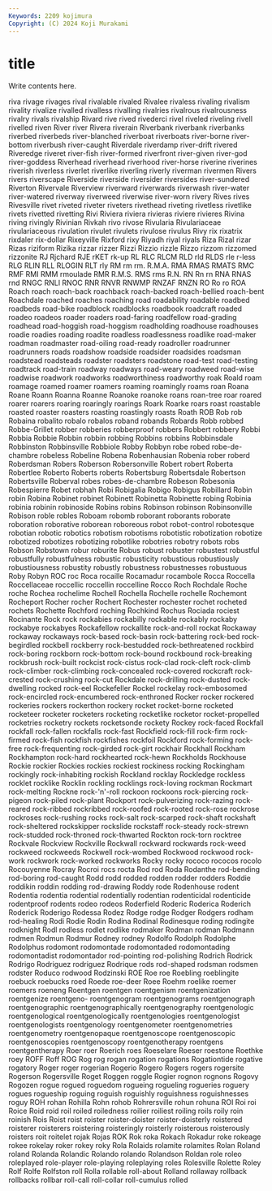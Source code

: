 ```yaml
---
Keywords: 2209 kojimura
Copyright: (C) 2024 Koji Murakami
---
```


# title

Write contents here.



riva rivage rivages rival rivalable
rivaled Rivalee rivaless rivaling rivalism rivality rivalize rivalled rivalless rivalling
rivalries rivalrous rivalrousness rivalry rivals rivalship Rivard rive rived rivederci
rivel riveled riveling rivell rivelled riven River river Rivera riverain
Riverbank riverbank riverbanks riverbed riverbeds river-blanched riverboat riverboats river-borne river-bottom
riverbush river-caught Riverdale riverdamp river-drift rivered Riveredge riveret river-fish river-formed
riverfront river-given river-god river-goddess Riverhead riverhead riverhood river-horse riverine riverines
riverish riverless riverlet riverlike riverling riverly riverman rivermen Rivers rivers
riverscape Riverside riverside riversider riversides river-sundered Riverton Rivervale Riverview riverward
riverwards riverwash river-water river-watered riverway riverweed riverwise river-worn rivery Rives
rives Rivesville rivet riveted riveter riveters rivethead riveting rivetless rivetlike
rivets rivetted rivetting Rivi Riviera riviera rivieras riviere rivieres Rivina
riving rivingly Rivinian Rivkah rivo rivose Rivularia Rivulariaceae rivulariaceous rivulation
rivulet rivulets rivulose rivulus Rivy rix rixatrix rixdaler rix-dollar Rixeyville
Rixford rixy Riyadh riyal riyals Riza Rizal rizar Rizas riziform
Rizika rizzar rizzer Rizzi Rizzio rizzle Rizzo rizzom rizzomed rizzonite
RJ Rjchard RJE rKET rk-up RL RLC RLCM RLD rld
RLDS rle r-less RLG RLIN RLL RLOGIN RLT rly RM
rm rm. R.M.A. RMA RMAS RMATS RMC RMF RMI RMM
rmoulade RMR R.M.S. RMS rms R.N. RN Rn rn RNA
RNAS rnd RNGC RNLI RNOC RNR RNVR RNWMP RNZAF RNZN
RO Ro ro ROA Roach roach roach-back roachback roach-backed roach-bellied
roach-bent Roachdale roached roaches roaching road roadability roadable roadbed roadbeds
road-bike roadblock roadblocks roadbook roadcraft roaded roadeo roadeos roader roaders
road-faring roadfellow road-grading roadhead road-hoggish road-hoggism roadholding roadhouse roadhouses roadie
roadies roading roadite roadless roadlessness roadlike road-maker roadman roadmaster road-oiling
road-ready roadroller roadrunner roadrunners roads roadshow roadside roadsider roadsides roadsman
roadstead roadsteads roadster roadsters roadstone road-test road-testing roadtrack road-train roadway
roadways road-weary roadweed road-wise roadwise roadwork roadworks roadworthiness roadworthy roak
Roald roam roamage roamed roamer roamers roaming roamingly roams roan
Roana Roane Roann Roanna Roanne Roanoke roanoke roans roan-tree roar
roared roarer roarers roaring roaringly roarings Roark Roarke roars roast
roastable roasted roaster roasters roasting roastingly roasts Roath ROB Rob
rob Robaina robalito robalo robalos roband robands Robards Robb robbed
Robbe-Grillet robber robberies robberproof robbers Robbert robbery Robbi Robbia Robbie
Robbin robbin robbing Robbins robbins Robbinsdale Robbinston Robbinsville Robbiole Robby
Robbyn robe robed robe-de-chambre robeless Robeline Robena Robenhausian Robenia rober
roberd Roberdsman Robers Roberson Robersonville Robert robert Roberta Robertlee Roberto
Roberts roberts Robertsburg Robertsdale Robertson Robertsville Roberval robes robes-de-chambre Robeson
Robesonia Robespierre Robet robhah Robi Robigalia Robigo Robigus Robillard Robin
robin Robina Robinet robinet Robinett Robinetta Robinette robing Robinia robinia
robinin robinoside Robins robins Robinson robinson Robinsonville Robison roble robles
Roboam robomb roborant roborants roborate roboration roborative roborean roboreous robot
robot-control robotesque robotian robotic robotics robotism robotisms robotistic robotization robotize
robotized robotizes robotizing robotlike robotries robotry robots robs Robson Robstown
robur roburite Robus robust robuster robustest robustful robustfully robustfulness robustic
robusticity robustious robustiously robustiousness robustity robustly robustness robustnesses robustuous Roby
Robyn ROC roc Roca rocaille Rocamadur rocambole Rocca Roccella Roccellaceae
roccellic roccellin roccelline Rocco Roch Rochdale Roche roche Rochea rochelime
Rochell Rochella Rochelle rochelle Rochemont Rocheport Rocher rocher Rochert Rochester
rochester rochet rocheted rochets Rochette Rochford roching Rochkind Rochus Rociada
rociest Rocinante Rock rock rockabies rockabilly rockable rockably rockaby rockabye
rockabyes Rockafellow rockallite rock-and-roll rockat Rockaway rockaway rockaways rock-based rock-basin
rock-battering rock-bed rock-begirdled rockbell rockberry rock-bestudded rock-bethreatened rockbird rock-boring rockborn
rock-bottom rock-bound rockbound rock-breaking rockbrush rock-built rockcist rock-cistus rock-clad rock-cleft
rock-climb rock-climber rock-climbing rock-concealed rock-covered rockcraft rock-crested rock-crushing rock-cut Rockdale
rock-drilling rock-dusted rock-dwelling rocked rock-eel Rockefeller Rockel rockelay rock-embosomed rock-encircled
rock-encumbered rock-enthroned Rocker rocker rockered rockeries rockers rockerthon rockery rocket
rocket-borne rocketed rocketeer rocketer rocketers rocketing rocketlike rocketor rocket-propelled rocketries
rocketry rockets rocketsonde rockety Rockey rock-faced Rockfall rockfall rock-fallen rockfalls
rock-fast Rockfield rock-fill rock-firm rock-firmed rock-fish rockfish rockfishes rockfoil Rockford
rock-forming rock-free rock-frequenting rock-girded rock-girt rockhair Rockhall Rockham Rockhampton rock-hard
rockhearted rock-hewn Rockholds Rockhouse Rockie rockier Rockies rockies rockiest rockiness
rocking Rockingham rockingly rock-inhabiting rockish Rockland rocklay Rockledge rockless rocklet
rocklike Rocklin rockling rocklings rock-loving rockman Rockmart rock-melting Rockne rock-'n'-roll
rockoon rockoons rock-piercing rock-pigeon rock-piled rock-plant Rockport rock-pulverizing rock-razing rock-reared
rock-ribbed rockribbed rock-roofed rock-rooted rock-rose rockrose rockroses rock-rushing rocks rock-salt
rock-scarped rock-shaft rockshaft rock-sheltered rockskipper rockslide rockstaff rock-steady rock-strewn rock-studded
rock-throned rock-thwarted Rockton rock-torn rocktree Rockvale Rockview Rockville Rockwall rockward
rockwards rock-weed rockweed rockweeds Rockwell rock-wombed Rockwood rockwood rock-work rockwork
rock-worked rockworks Rocky rocky rococo rococos rocolo Rocouyenne Rocray Rocroi
rocs rocta Rod rod Roda Rodanthe rod-bending rod-boring rod-caught Rodd
rodd rodded rodden rodder rodders Roddie roddikin roddin rodding rod-drawing
Roddy rode Rodenhouse rodent Rodentia rodentia rodential rodentially rodentian rodenticidal
rodenticide rodentproof rodents rodeo rodeos Roderfield Roderic Roderica Roderich Roderick
Roderigo Rodessa Rodez Rodge rodge Rodger Rodgers rodham rod-healing Rodi
Rodie Rodin Rodina Rodinal Rodinesque roding rodingite rodknight Rodl rodless
rodlet rodlike rodmaker Rodman rodman Rodmann rodmen Rodmun Rodmur Rodney
rodney Rodolfo Rodolph Rodolphe Rodolphus rodomont rodomontade rodomontaded rodomontading rodomontadist
rodomontador rod-pointing rod-polishing Rodrich Rodrick Rodrigo Rodriguez rodriguez Rodrique rods
rod-shaped rodsman rodsmen rodster Roduco rodwood Rodzinski ROE Roe roe
Roebling roeblingite roebuck roebucks roed Roede roe-deer Roee Roehm roelike
roemer roemers roeneng Roentgen roentgen roentgenism roentgenization roentgenize roentgeno- roentgenogram
roentgenograms roentgenograph roentgenographic roentgenographically roentgenography roentgenologic roentgenological roentgenologically roentgenologies roentgenologist
roentgenologists roentgenology roentgenometer roentgenometries roentgenometry roentgenopaque roentgenoscope roentgenoscopic roentgenoscopies roentgenoscopy
roentgenotherapy roentgens roentgentherapy Roer roer Roerich roes Roeselare Roeser roestone
Roethke roey ROFF Roff ROG Rog rog rogan rogation rogations
Rogationtide rogative rogatory Roger roger rogerian Rogerio Rogero Rogers rogers
rogersite Rogerson Rogersville Roget Roggen roggle Rogier rognon rognons Rogovy
Rogozen rogue rogued roguedom rogueing rogueling rogueries roguery rogues rogueship
roguing roguish roguishly roguishness roguishnesses roguy ROH rohan Rohilla Rohn
rohob Rohrersville rohun rohuna ROI Roi roi Roice Roid roid
roil roiled roiledness roilier roiliest roiling roils roily roin roinish
Rois Roist roist roister roister-doister roister-doisterly roistered roisterer roisterers roistering
roisteringly roisterly roisterous roisterously roisters roit roitelet rojak Rojas ROK
Rok roka Rokach Rokadur roke rokeage rokee rokelay roker rokey
roky Rola Rolaids rolamite rolamites Rolan Roland roland Rolanda Rolandic
Rolando rolando Rolandson Roldan role roleo roleplayed role-player role-playing roleplaying
roles Rolesville Rolette Roley Rolf Rolfe Rolfston roll Rolla rollable
roll-about Rolland rollaway rollback rollbacks rollbar roll-call roll-collar roll-cumulus rolled
